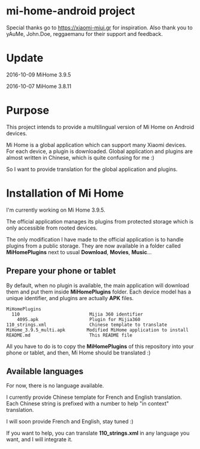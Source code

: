 mi-home-android project
=======================

Special thanks go to https://xiaomi-miui.gr for inspiration. Also thank you to yAuMe, John.Doe, reggaemanu for their support and feedback.

Update
======
2016-10-09	MiHome 3.9.5

2016-10-07  MiHome 3.8.11

Purpose
=======

This project intends to provide a multilingual version of Mi Home on Android devices.

Mi Home is a global application which can support many Xiaomi devices. For each device, a plugin is downloaded. Global application and plugins are almost written in Chinese, which is quite confusing for me :)

So I want to provide translation for the global application and plugins.

Installation of Mi Home
=======================

I'm currently working on Mi Home 3.9.5.

The official application manages its plugins from protected storage which is only accessible from rooted devices.

The only modification I have made to the official application is to handle plugins from a public storage. They are now available in a folder called **MiHomePlugins** next to usual **Download**, **Movies**, **Music**...

Prepare your phone or tablet
----------------------------

By default, when no plugin is available, the main application will download them and put them inside **MiHomePlugins** folder. Each device model has a unique identifier, and plugins are actually **APK** files.

````
MiHomePlugins
  110                          Mijia 360 identifier
    4095.apk                   Plugin for Mijia360
110_strings.xml                Chinese template to translate
MiHome_3.9.5_multi.apk        Modified MiHome application to install
README.md                      This README file
````

All you have to do is to copy the **MiHomePlugins** of this repository into your phone or tablet, and then, Mi Home should be translated :)

Available languages
-------------------

For now, there is no language available.

I currently provide Chinese template for French and English translation. Each Chinese string is prefixed with a number to help "in context" translation.

I will soon provide French and English, stay tuned :)

If you want to help, you can translate **110_strings.xml** in any language you want, and I will integrate it.

